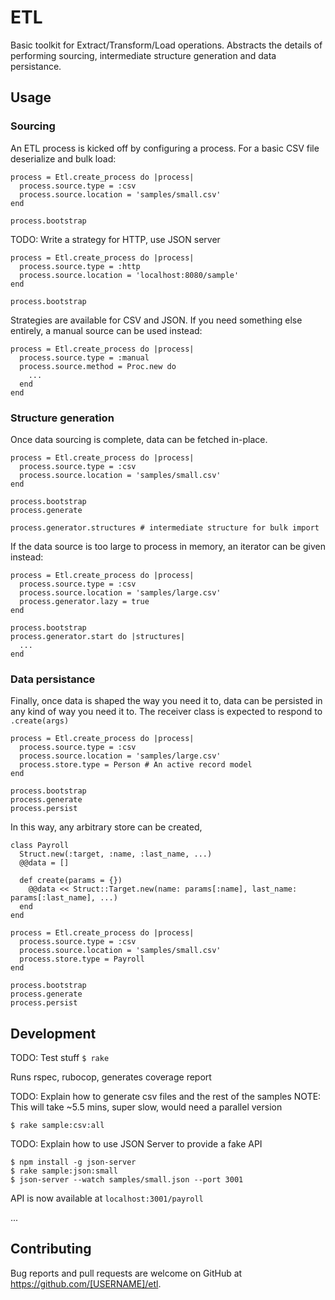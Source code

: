 # ETL

Basic toolkit for Extract/Transform/Load operations. Abstracts the details of
performing sourcing, intermediate structure generation and data persistance.

## Usage

### Sourcing

An ETL process is kicked off by configuring a process. For a basic CSV file
deserialize and bulk load:

```
process = Etl.create_process do |process|
  process.source.type = :csv
  process.source.location = 'samples/small.csv'
end

process.bootstrap
```

TODO: Write a strategy for HTTP, use JSON server

```
process = Etl.create_process do |process|
  process.source.type = :http
  process.source.location = 'localhost:8080/sample'
end

process.bootstrap
```

Strategies are available for CSV and JSON. If you need something else entirely,
a manual source can be used instead:

```
process = Etl.create_process do |process|
  process.source.type = :manual
  process.source.method = Proc.new do
    ...
  end
end
```

### Structure generation

Once data sourcing is complete, data can be fetched in-place.

```
process = Etl.create_process do |process|
  process.source.type = :csv
  process.source.location = 'samples/small.csv'
end

process.bootstrap
process.generate

process.generator.structures # intermediate structure for bulk import
```

If the data source is too large to process in memory, an iterator can be given 
instead:

```
process = Etl.create_process do |process|
  process.source.type = :csv
  process.source.location = 'samples/large.csv'
  process.generator.lazy = true
end

process.bootstrap
process.generator.start do |structures|
  ...
end
```

### Data persistance

Finally, once data is shaped the way you need it to, data can be persisted in
any kind of way you need it to. The receiver class is expected to respond to
`.create(args)`

```
process = Etl.create_process do |process|
  process.source.type = :csv
  process.source.location = 'samples/large.csv'
  process.store.type = Person # An active record model
end

process.bootstrap
process.generate
process.persist
```

In this way, any arbitrary store can be created,

```
class Payroll
  Struct.new(:target, :name, :last_name, ...)
  @@data = []

  def create(params = {})
    @@data << Struct::Target.new(name: params[:name], last_name: params[:last_name], ...)
  end
end

process = Etl.create_process do |process|
  process.source.type = :csv
  process.source.location = 'samples/small.csv'
  process.store.type = Payroll
end

process.bootstrap
process.generate
process.persist
```

## Development

TODO: Test stuff
`$ rake`

Runs rspec, rubocop, generates coverage report

TODO: Explain how to generate csv files and the rest of the samples
NOTE: This will take ~5.5 mins, super slow, would need a parallel version
```
$ rake sample:csv:all
```

TODO: Explain how to use JSON Server to provide a fake API

```
$ npm install -g json-server
$ rake sample:json:small
$ json-server --watch samples/small.json --port 3001
```

API is now available at `localhost:3001/payroll`

...

## Contributing

Bug reports and pull requests are welcome on GitHub at https://github.com/[USERNAME]/etl.
